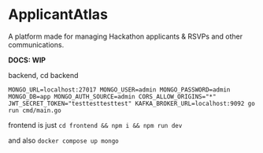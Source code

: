 # ApplicantAtlas
A platform made for managing Hackathon applicants &amp; RSVPs and other communications.


**DOCS: WIP**

backend, cd backend
```
MONGO_URL=localhost:27017 MONGO_USER=admin MONGO_PASSWORD=admin MONGO_DB=app MONGO_AUTH_SOURCE=admin CORS_ALLOW_ORIGINS="*" JWT_SECRET_TOKEN="testtesttesttest" KAFKA_BROKER_URL=localhost:9092 go run cmd/main.go
```

frontend is just
```cd frontend && npm i && npm run dev```

and also 
```docker compose up mongo```